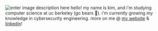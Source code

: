 
![enter image description here](https://imgur.com/04Y4ICj)
hello! my name is kim, and i'm studying computer science at uc berkeley (go bears 🧸).
i'm currently growing my knowledge in cybersecurity engineering.
more on me @ [my website](https://kimberlywu.me/) & [linkedin](https://www.linkedin.com/in/kimywu/)!
